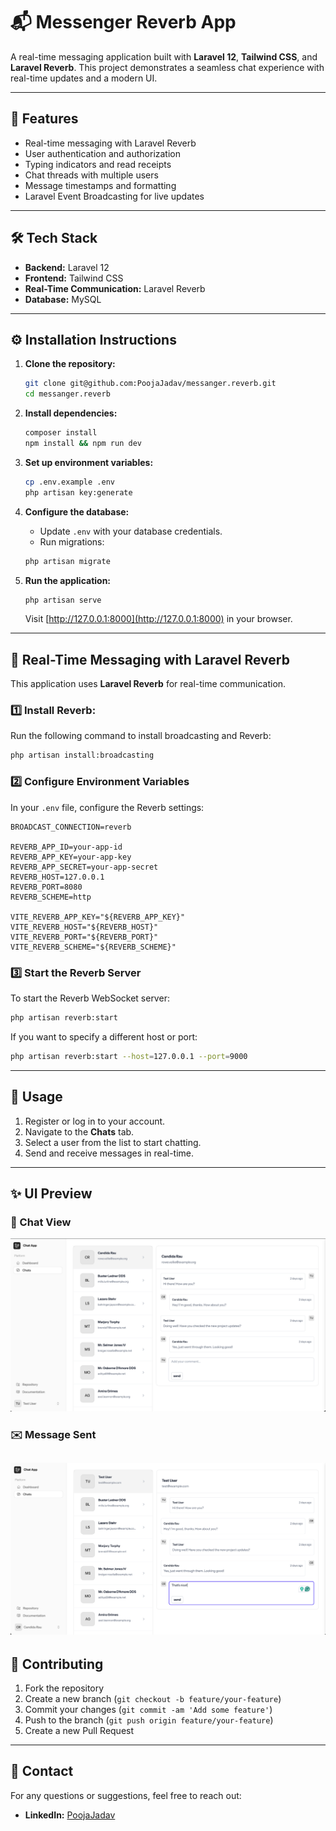 # 📬 Messenger Reverb App

A real-time messaging application built with **Laravel 12**, **Tailwind CSS**, and **Laravel Reverb**. This project demonstrates a seamless chat experience with real-time updates and a modern UI.

---

## 🚀 **Features**

- Real-time messaging with Laravel Reverb
- User authentication and authorization
- Typing indicators and read receipts
- Chat threads with multiple users
- Message timestamps and formatting
- Laravel Event Broadcasting for live updates

---

## 🛠️ **Tech Stack**

- **Backend:** Laravel 12
- **Frontend:** Tailwind CSS
- **Real-Time Communication:** Laravel Reverb
- **Database:** MySQL

---

## ⚙️ **Installation Instructions**

1. **Clone the repository:**
    ```bash
    git clone git@github.com:PoojaJadav/messanger.reverb.git
    cd messanger.reverb
    ```

2. **Install dependencies:**
    ```bash
    composer install
    npm install && npm run dev
    ```

3. **Set up environment variables:**
    ```bash
    cp .env.example .env
    php artisan key:generate
    ```

4. **Configure the database:**
    - Update `.env` with your database credentials.
    - Run migrations:
    ```bash
    php artisan migrate
    ```

5. **Run the application:**
    ```bash
    php artisan serve
    ```
   Visit [http://127.0.0.1:8000](http://127.0.0.1:8000) in your browser.

---

## 🔄 **Real-Time Messaging with Laravel Reverb**

This application uses **Laravel Reverb** for real-time communication.

### **1️⃣ Install Reverb:**
Run the following command to install broadcasting and Reverb:
```bash
php artisan install:broadcasting
```

### **2️⃣ Configure Environment Variables**
In your `.env` file, configure the Reverb settings:
```env
BROADCAST_CONNECTION=reverb

REVERB_APP_ID=your-app-id
REVERB_APP_KEY=your-app-key
REVERB_APP_SECRET=your-app-secret
REVERB_HOST=127.0.0.1
REVERB_PORT=8080
REVERB_SCHEME=http

VITE_REVERB_APP_KEY="${REVERB_APP_KEY}"
VITE_REVERB_HOST="${REVERB_HOST}"
VITE_REVERB_PORT="${REVERB_PORT}"
VITE_REVERB_SCHEME="${REVERB_SCHEME}"
```

### **3️⃣ Start the Reverb Server**
To start the Reverb WebSocket server:
```bash
php artisan reverb:start
```

If you want to specify a different host or port:
```bash
php artisan reverb:start --host=127.0.0.1 --port=9000
```

---

## 📝 **Usage**

1. Register or log in to your account.
2. Navigate to the **Chats** tab.
3. Select a user from the list to start chatting.
4. Send and receive messages in real-time.

---

## ✨ **UI Preview**

### 💬 Chat View
![Chat View](screenshots/chat-view.png)

### ✉️ Message Sent
![Message Sent](screenshots/message-sent.png)
---

## 🤝 **Contributing**

1. Fork the repository
2. Create a new branch (`git checkout -b feature/your-feature`)
3. Commit your changes (`git commit -am 'Add some feature'`)
4. Push to the branch (`git push origin feature/your-feature`)
5. Create a new Pull Request

---

## 📧 **Contact**

For any questions or suggestions, feel free to reach out:
- **LinkedIn:** [PoojaJadav](https://www.linkedin.com/in/pooja-jadav/)
